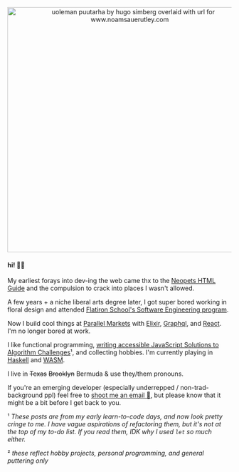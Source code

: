 
<p align="center">
  <a href="https://www.noamsauerutley.com/"><img width="550" alt="uoleman puutarha by hugo simberg overlaid with url for www.noamsauerutley.com" src="https://user-images.githubusercontent.com/17517253/114214423-aa585280-993a-11eb-985a-48c86a9d9dd0.png"></a>
</p>
  
#### hi! 👋🏻
My earliest forays into dev-ing the web came thx to the [Neopets HTML Guide](http://www.neopets.com/help/html1.phtml) and the compulsion to crack into places I wasn't allowed. 

A few years + a niche liberal arts degree later, I got super bored working in floral design and attended [Flatiron School's Software Engineering program](https://flatironschool.com/career-courses/coding-bootcamp). 

Now I build cool things at [Parallel Markets](https://parallelmarkets.com/) with [Elixir](https://elixir-lang.org), [Graphql](https://graphql.org/), and [React](https://reactjs.org/). I'm no longer bored at work.

I like functional programming, [writing accessible JavaScript Solutions to Algorithm Challenges](https://medium.com/@noamsauerutley)¹, and collecting hobbies. 
I'm currently playing in [Haskell](https://www.haskell.org/) and [WASM](https://webassembly.org/).

I live in ~~Texas~~ ~~Brooklyn~~ Bermuda & use they/them pronouns.

<p>
If you're an emerging developer (especially underrepped / non-trad-background ppl) feel free to <a href="mailto:noamsauerutley@gmail.com">shoot me an email 📧</a>, but please know that it might be a bit before I get back to you.
</p>

¹ _These posts are from my early learn-to-code days, and now look pretty cringe to me. I have vague aspirations of refactoring them, but it's not at the top of my to-do list. If you read them, IDK why I used `let` so much either._

² _these reflect hobby projects, personal programming, and general puttering only_
